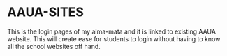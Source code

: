 # AAUA-SITES
This is the login pages of my alma-mata and it is linked to existing AAUA website.
This will create ease for students to login without having to know all the school websites off hand.
